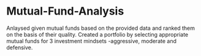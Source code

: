 # Mutual-Fund-Analysis
Anlaysed given mutual funds based on the provided data and ranked them on the basis of their quality.
Created a portfolio by selecting appropriate mutual funds for 3 investment mindsets -aggressive, moderate and defensive.

